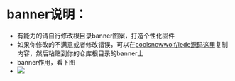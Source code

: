 # banner说明：
- 有能力的请自行修改根目录banner图案，打造个性化固件
- 如果你修改的不满意或者修改错误，可以在[coolsnowwolf/lede源码](https://github.com/coolsnowwolf/lede/blob/master/package/base-files/files/etc/banner)这里复制内容，然后粘贴到你的仓库根目录的banner上
- banner作用，看下图
- <img src="https://github.com/danshui-git/shuoming/blob/master/doc/banner.png" />
